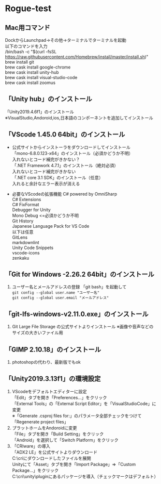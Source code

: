 # Rogue-test

## Mac用コマンド

DockからLaunchpad→その他→ターミナルでターミナルを起動  
以下のコマンドを入力  
/bin/bash -c "$(curl -fsSL https://raw.githubusercontent.com/Homebrew/install/master/install.sh)"  
brew install git  
brew cask install google-chrome  
brew cask install unity-hub  
brew cask install visual-studio-code  
brew cask install zoomus

## 「Unity hub」のインストール

 「Unity2019.4.6f1」のインストール  
 ※VisualStudio,Andoroid,ios,日本語のコンポーネントを追加してインストール  

## 「VScode 1.45.0 64bit」のインストール

* 公式サイトからインストーラをダウンロードしてインストール  
 「mono-6.8.0.123-x64」のインストール（必須かどうか不明）  
   入れないとコード補完がきかない？  
 「.NET Framework 4.7.1」のインストール（絶対必須）  
   入れないとコード補完がきかない  
 「.NET core 3.1 SDK」のインストール（任意）  
   入れると余計なエラー表示が消える  

* 必要なVScodeの拡張機能
 C# powered by OmniSharp  
 C# Extensions  
 C# FixFormat  
 Debugger for Unity  
 Mono Debug <=必須かどうか不明  
 Git History  
 Japanese Language Pack for VS Code  
  以下は任意  
 GitLens  
 markdownlint  
 Unity Code Snippets  
 vscode-icons  
 zenkaku  

## 「Git for Windows -2.26.2 64bit」のインストール

 1. ユーザー名とメールアドレスの登録
「git bash」を起動して  
  `git config --global user.name "ユーザー名"`  
  `git config --global user.email "メールアドレス"`  

## 「git-lfs-windows-v2.11.0.exe」のインストール

1. Git Large File Storage の公式サイトよりインストール
 ※画像や音声などのサイズの大きいファイル用

## 「GIMP 2.10.18」のインストール

1. photoshopの代わり、最新版でもok

## 「Unity2019.3.13f1」の環境設定

1. VScodeをデフォルトエディターに設定  
 「Edit」タブを開き「Preferences…」をクリック  
 「External Tools」の「External Script Editor」を「VisualStudioCode」に変更  
 ※「Generate .csproj files for:」のパラメータ全部チェックをつけて「Regenerate project files」  
2. プラットホームをAndoroidに変更  
 「File」タブを開き「Build Setting」をクリック  
 「Android」を選択して「Switch Platform」をクリック  
3. 「CRIware」の導入  
 「ADX2 LE」を公式サイトよりダウンロード  
 C:\criにダウンロードしたファイルを展開  
 Unityにて「Asset」タブを開き「Import Package」=>「Custom Package…」をクリック  
 C:\cri\unity\pluginにあるパッケージを導入（チェックマークはデフォルト）  
